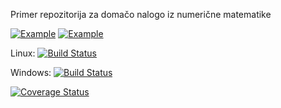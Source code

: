 Primer repozitorija za domačo nalogo iz numerične matematike

[![Example](http://pkg.julialang.org/badges/Example_0.3.svg)](http://pkg.julialang.org/?pkg=Example&ver=0.3)
[![Example](http://pkg.julialang.org/badges/Example_0.4.svg)](http://pkg.julialang.org/?pkg=Example&ver=0.4)

Linux: [![Build Status](https://travis-ci.org/JuliaLang/Example.jl.svg?branch=master)](https://travis-ci.org/JuliaLang/Example.jl)

Windows: [![Build Status](https://ci.appveyor.com/api/projects/status/github/JuliaLang/Example.jl?branch=master&svg=true)](https://ci.appveyor.com/project/tkelman/example-jl/branch/master)

[![Coverage Status](https://coveralls.io/repos/JuliaLang/Example.jl/badge.svg?branch=master)](https://coveralls.io/r/JuliaLang/Example.jl?branch=master)

